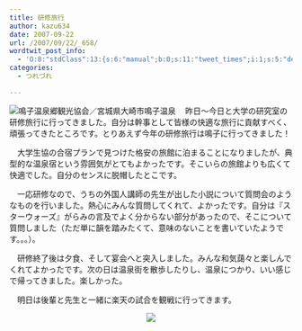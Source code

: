 ```yaml
---
title: 研修旅行
author: kazu634
date: 2007-09-22
url: /2007/09/22/_658/
wordtwit_post_info:
  - 'O:8:"stdClass":13:{s:6:"manual";b:0;s:11:"tweet_times";i:1;s:5:"delay";i:0;s:7:"enabled";i:1;s:10:"separation";s:2:"60";s:7:"version";s:3:"3.7";s:14:"tweet_template";b:0;s:6:"status";i:2;s:6:"result";a:0:{}s:13:"tweet_counter";i:2;s:13:"tweet_log_ids";a:1:{i:0;i:3245;}s:9:"hash_tags";a:0:{}s:8:"accounts";a:1:{i:0;s:7:"kazu634";}}'
categories:
  - つれづれ

---
```

<div class="section">
<p>
<a href="http://www.naruko.gr.jp/" onclick="__gaTracker('send', 'event', 'outbound-article', 'http://www.naruko.gr.jp/', '');" target="_blank"><img align="left" alt="鳴子温泉郷観光協会／宮城県大崎市鳴子温泉" src="http://img.simpleapi.net/small/http://www.naruko.gr.jp/" border="0" /></a>
</p>
  
<p>
    　昨日～今日と大学の研究室の研修旅行に行ってきました。自分は幹事として皆様の快適な旅行に貢献すべく、頑張ってきたところです。とりあえず今年の研修旅行は鳴子に行ってきました！
</p>
  
<p>
    　大学生協の合宿プランで見つけた格安の旅館に泊まることになりましたが、典型的な温泉宿という雰囲気がとてもよかったです。そこいらの旅館よりも広くて快適でした。自分のセンスに脱帽したとこです。
</p>
  
<p>
    　一応研修なので、うちの外国人講師の先生が出した小説について質問会のようなものを行いました。熱心にみんな質問してくれて、よかったです。自分は『スターウォーズ』がらみの言及でよく分からない部分があったので、そこについて質問しました（ただ単に韻を踏みたくて、意味のないことを書いていたようです。。。）。
</p>
  
<p>
    　研修終了後は夕食、そして宴会へと突入しました。みんな和気藹々と楽しんでくれてよかったです。次の日は温泉街を散歩したりし、温泉につかり、いい感じで帰ってきました。楽しかった。
</p>
  
<p>
    　明日は後輩と先生と一緒に楽天の試合を観戦に行ってきます。
</p>
  
<p>
<center>
<a href="http://flickr.com/photos/polegario/61915909/" onclick="__gaTracker('send', 'event', 'outbound-article', 'http://flickr.com/photos/polegario/61915909/', '');" title="Naruko Gorge in Autumn"><img src="http://farm1.static.flickr.com/31/61915909_d2fec5d3a4_m.jpg" /></a><br />
</center></div>